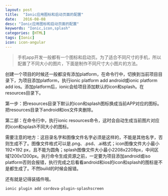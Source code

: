 ```yaml
---
layout: post
title:  "Ionic应用图标和启动页面的配置"
date:   2016-08-08
desc: "Ionic应用图标和启动页面的配置"
keywords: "Ionic,icon,splash"
categories: [HTML]
tags: [Ionic]
icon: icon-angular
---
```


> 手机app开发一般都有一个图标和启动页。为了适合不同尺寸的手机，所以配置了不同大小的图片，下面是制作不同尺寸大小图片的方法。

创建一个项目的时候还一般都没有添加platform，在命令行中，切换到当前项目目录下，为项目添加platform，执行ionic platform add android或ionic platform add ios。添加platform后，ionic会给项目添加默认的icon和splash。在resources目录下。

第一步：把resources目录下默认的icon和splash图标换成当前APP对应的图标。把resources目录下android和ios文件夹删除。

第二部：在命令行中，执行ionic resources命令，这时会自动生成当前图片对应的icon和splash不同大小的图标。

需要注意的地方：这目录名字和图像文件名字必须是这样的，不能是其他名字，否则生成不了。图像文件格式可以是.png、.psd、.ai格式；icon图像文件大小最小192×192 px，且不能为圆角；splash图像文件大小最小2208x2208px，中间区域1200x1200px。执行命令生成资源之前，一定要为项目添加android或iso platform否则会报错，执行完成之后看看android和ios的icon和splash的图标是不是都生成了。不然build的时候会报错。

还有就是记得装插件哦。

```
ionic plugin add cordova-plugin-splashscreen
```
